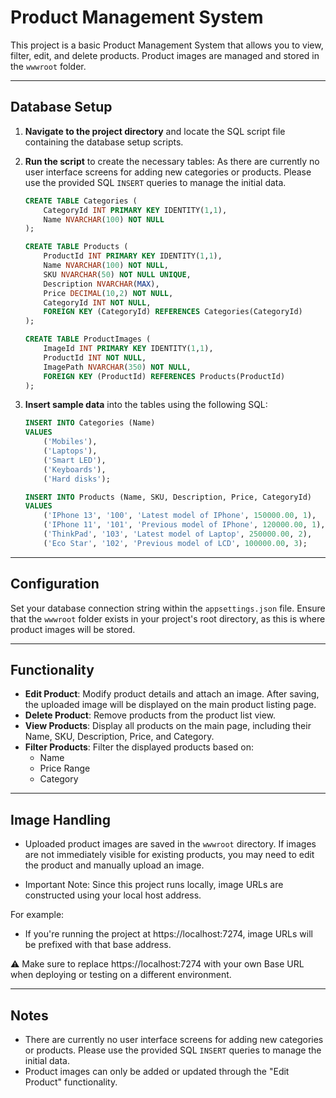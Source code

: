 # Product Management System

This project is a basic Product Management System that allows you to view, filter, edit, and delete products. Product images are managed and stored in the `wwwroot` folder.

---

## Database Setup

1.  **Navigate to the project directory** and locate the SQL script file containing the database setup scripts.

2.  **Run the script** to create the necessary tables:
   As there are currently no user interface screens for adding new categories or products. Please use the provided SQL `INSERT` queries to manage the initial data.

    ```sql
    CREATE TABLE Categories (
        CategoryId INT PRIMARY KEY IDENTITY(1,1),
        Name NVARCHAR(100) NOT NULL
    );

    CREATE TABLE Products (
        ProductId INT PRIMARY KEY IDENTITY(1,1),
        Name NVARCHAR(100) NOT NULL,
        SKU NVARCHAR(50) NOT NULL UNIQUE,
        Description NVARCHAR(MAX),
        Price DECIMAL(10,2) NOT NULL,
        CategoryId INT NOT NULL,
        FOREIGN KEY (CategoryId) REFERENCES Categories(CategoryId)
    );

    CREATE TABLE ProductImages (
        ImageId INT PRIMARY KEY IDENTITY(1,1),
        ProductId INT NOT NULL,
        ImagePath NVARCHAR(350) NOT NULL,
        FOREIGN KEY (ProductId) REFERENCES Products(ProductId)
    );
    ```

4.  **Insert sample data** into the tables using the following SQL:

    ```sql
    INSERT INTO Categories (Name)
    VALUES
        ('Mobiles'),
        ('Laptops'),
        ('Smart LED'),
        ('Keyboards'),
        ('Hard disks');

    INSERT INTO Products (Name, SKU, Description, Price, CategoryId)
    VALUES
        ('IPhone 13', '100', 'Latest model of IPhone', 150000.00, 1),
        ('IPhone 11', '101', 'Previous model of IPhone', 120000.00, 1),
        ('ThinkPad', '103', 'Latest model of Laptop', 250000.00, 2),
        ('Eco Star', '102', 'Previous model of LCD', 100000.00, 3);
    ```

---

## Configuration

Set your database connection string within the `appsettings.json` file. Ensure that the `wwwroot` folder exists in your project's root directory, as this is where product images will be stored.

---

## Functionality

* **Edit Product**: Modify product details and attach an image. After saving, the uploaded image will be displayed on the main product listing page.
* **Delete Product**: Remove products from the product list view.
* **View Products**: Display all products on the main page, including their Name, SKU, Description, Price, and Category.
* **Filter Products**: Filter the displayed products based on:
    * Name
    * Price Range
    * Category

---

## Image Handling

*  Uploaded product images are saved in the `wwwroot` directory. If images are not immediately visible for existing products, you may need to edit the product and manually upload an image.

* Important Note: Since this project runs locally, image URLs are constructed using your local host address.

For example:
*  If you're running the project at https://localhost:7274, image URLs will be prefixed with that base address.

⚠️ Make sure to replace https://localhost:7274 with your own Base URL when deploying or testing on a different environment.

---

## Notes

* There are currently no user interface screens for adding new categories or products. Please use the provided SQL `INSERT` queries to manage the initial data.
* Product images can only be added or updated through the "Edit Product" functionality.

